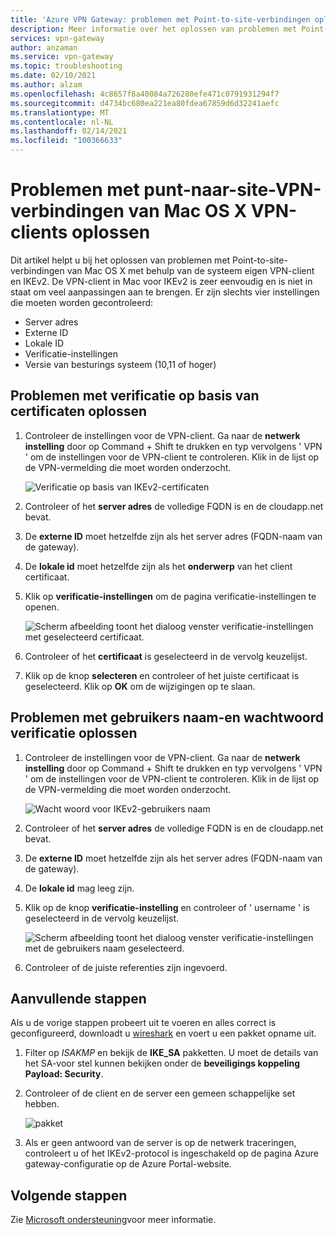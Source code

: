 ```yaml
---
title: 'Azure VPN Gateway: problemen met Point-to-site-verbindingen oplossen: Mac OS X-clients'
description: Meer informatie over het oplossen van problemen met Point-to-site-verbindingen van Mac OS X met behulp van de systeem eigen VPN-client en IKEv2.
services: vpn-gateway
author: anzaman
ms.service: vpn-gateway
ms.topic: troubleshooting
ms.date: 02/10/2021
ms.author: alzam
ms.openlocfilehash: 4c8657f8a40084a726280efe471c0791931294f7
ms.sourcegitcommit: d4734bc680ea221ea80fdea67859d6d32241aefc
ms.translationtype: MT
ms.contentlocale: nl-NL
ms.lasthandoff: 02/14/2021
ms.locfileid: "100366633"
---
```

# <a name="troubleshoot-point-to-site-vpn-connections-from-mac-os-x-vpn-clients"></a>Problemen met punt-naar-site-VPN-verbindingen van Mac OS X VPN-clients oplossen

Dit artikel helpt u bij het oplossen van problemen met Point-to-site-verbindingen van Mac OS X met behulp van de systeem eigen VPN-client en IKEv2. De VPN-client in Mac voor IKEv2 is zeer eenvoudig en is niet in staat om veel aanpassingen aan te brengen. Er zijn slechts vier instellingen die moeten worden gecontroleerd:

* Server adres
* Externe ID
* Lokale ID
* Verificatie-instellingen
* Versie van besturings systeem (10,11 of hoger)


## <a name="troubleshoot-certificate-based-authentication"></a><a name="VPNClient"></a> Problemen met verificatie op basis van certificaten oplossen
1. Controleer de instellingen voor de VPN-client. Ga naar de **netwerk instelling** door op Command + Shift te drukken en typ vervolgens ' VPN ' om de instellingen voor de VPN-client te controleren. Klik in de lijst op de VPN-vermelding die moet worden onderzocht.

   ![Verificatie op basis van IKEv2-certificaten](./media/vpn-gateway-troubleshoot-point-to-site-osx-ikev2/ikev2cert1.jpg)
2. Controleer of het **server adres** de volledige FQDN is en de cloudapp.net bevat.
3. De **externe ID** moet hetzelfde zijn als het server adres (FQDN-naam van de gateway).
4. De **lokale id** moet hetzelfde zijn als het **onderwerp** van het client certificaat.
5. Klik op **verificatie-instellingen** om de pagina verificatie-instellingen te openen.

   ![Scherm afbeelding toont het dialoog venster verificatie-instellingen met geselecteerd certificaat.](./media/vpn-gateway-troubleshoot-point-to-site-osx-ikev2/ikev2auth2.jpg)
6. Controleer of het **certificaat** is geselecteerd in de vervolg keuzelijst.
7. Klik op de knop **selecteren** en controleer of het juiste certificaat is geselecteerd. Klik op **OK** om de wijzigingen op te slaan.

## <a name="troubleshoot-username-and-password-authentication"></a><a name="ikev2"></a>Problemen met gebruikers naam-en wachtwoord verificatie oplossen

1. Controleer de instellingen voor de VPN-client. Ga naar de **netwerk instelling** door op Command + Shift te drukken en typ vervolgens ' VPN ' om de instellingen voor de VPN-client te controleren. Klik in de lijst op de VPN-vermelding die moet worden onderzocht.

   ![Wacht woord voor IKEv2-gebruikers naam](./media/vpn-gateway-troubleshoot-point-to-site-osx-ikev2/ikev2user3.jpg)
2. Controleer of het **server adres** de volledige FQDN is en de cloudapp.net bevat.
3. De **externe ID** moet hetzelfde zijn als het server adres (FQDN-naam van de gateway).
4. De **lokale id** mag leeg zijn.
5. Klik op de knop **verificatie-instelling** en controleer of ' username ' is geselecteerd in de vervolg keuzelijst.

   ![Scherm afbeelding toont het dialoog venster verificatie-instellingen met de gebruikers naam geselecteerd.](./media/vpn-gateway-troubleshoot-point-to-site-osx-ikev2/ikev2auth4.png)
6. Controleer of de juiste referenties zijn ingevoerd.

## <a name="additional-steps"></a><a name="additional"></a>Aanvullende stappen

Als u de vorige stappen probeert uit te voeren en alles correct is geconfigureerd, downloadt u [wireshark](https://www.wireshark.org/#download) en voert u een pakket opname uit.

1. Filter op *ISAKMP* en bekijk de **IKE_SA** pakketten. U moet de details van het SA-voor stel kunnen bekijken onder de **beveiligings koppeling Payload: Security**. 
2. Controleer of de client en de server een gemeen schappelijke set hebben.

   ![pakket](./media/vpn-gateway-troubleshoot-point-to-site-osx-ikev2/packet5.jpg) 
  
3. Als er geen antwoord van de server is op de netwerk traceringen, controleert u of het IKEv2-protocol is ingeschakeld op de pagina Azure gateway-configuratie op de Azure Portal-website.

## <a name="next-steps"></a>Volgende stappen
Zie [Microsoft ondersteuning](https://portal.azure.com/?#blade/Microsoft_Azure_Support/HelpAndSupportBlade)voor meer informatie.
